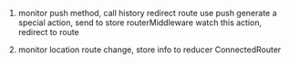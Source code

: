 1. monitor push method, call history redirect route
use push generate a special action, send to store
routerMiddleware watch this action, redirect to route

2. monitor location route change, store info to reducer
ConnectedRouter
